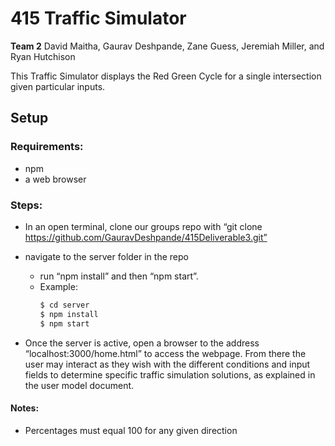 # 415 Traffic Simulator
**Team 2**
David Maitha, Gaurav Deshpande, Zane Guess, Jeremiah Miller, and Ryan Hutchison

This Traffic Simulator displays the Red Green Cycle for a single intersection given particular inputs.

## Setup
### Requirements:
- npm
- a web browser

### Steps:

- In an open terminal, clone our groups repo with “git clone https://github.com/GauravDeshpande/415Deliverable3.git”
- navigate to the server folder in the repo
    - run “npm install” and then “npm start”.
    - Example:
        ```sh
        $ cd server
        $ npm install
        $ npm start
        ```

- Once the server is active, open a browser to the address “localhost:3000/home.html” to access the webpage.
From there the user may interact as they wish with the different conditions and input fields to determine specific traffic simulation solutions, as explained in the user model document.

#### Notes:
- Percentages must equal 100 for any given direction